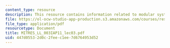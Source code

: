 ```yaml
---
content_type: resource
description: This resource contains information related to modular system RF design.
file: https://ol-ocw-studio-app-production.s3.amazonaws.com/courses/res-ll-003-build-a-small-radar-system-capable-of-sensing-range-doppler-and-synthetic-aperture-radar-imaging-january-iap-2011/447d05532d0c2feec1ee7d6764953d52_MITRES_LL_003IAP11_lec03.pdf
file_type: application/pdf
resourcetype: Document
title: MITRES_LL_003IAP11_lec03.pdf
uid: 447d0553-2d0c-2fee-c1ee-7d6764953d52
---
```

